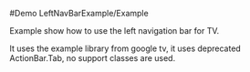 #Demo LeftNavBarExample/Example

Example show how to use the left navigation bar for TV.

It uses the example library from google tv, it uses deprecated ActionBar.Tab, no support classes are used.

